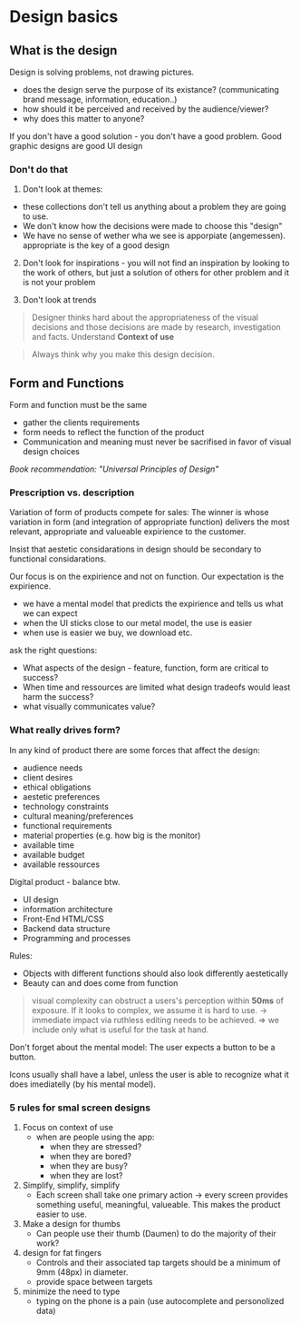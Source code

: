 # Design basics

## What is the design
Design is solving problems, not drawing pictures.

- does the design serve the purpose of its existance? (communicating brand message, information, education..)
- how should it be perceived and received by the audience/viewer?
- why does this matter to anyone?

If you don't have a good solution - you don't have a good problem.
Good graphic designs are good UI design

### Don't do that
1. Don't look at themes:
- these collections don't tell us anything about a problem they are going to use.
- We don't know how the decisions were made to choose this "design"
- We have no sense of wether wha we see is apporpiate (angemessen). appropriate is the key of a good design

2. Don't look for inspirations - you will not find an inspiration by looking to the work of others, but just a solution of others for other problem and it is not your problem

3. Don't look at trends

> Designer thinks hard about the appropriateness of the visual decisions and those decisions are made by research, investigation and facts. Understand **Context of use**

> Always think why you make this design decision.

## Form and Functions
Form and function must be the same
- gather the clients requirements 
- form needs to reflect the function of the product
- Communication and meaning must never be sacrifised in favor of visual design choices

_Book recommendation: "Universal Principles of Design"_

### Prescription vs. description

Variation of form of products compete for sales: The winner is whose variation in form (and integration of appropriate function) delivers the most relevant, appropriate and valueable expirience to the customer.

Insist that aestetic considarations in design should be secondary to functional considarations.

Our focus is on the expirience and not on function. Our expectation is the expirience.
- we have a mental model that predicts the expirience and tells us what we can expect
- when the UI sticks close to our metal model, the use is easier
- when use is easier we buy, we download etc. 

ask the right questions:
- What aspects of the design - feature, function, form are critical to success?
- When time and ressources are limited what design tradeofs would least harm the success?
- what visually communicates value?

### What really drives form?
In any kind of product there are some forces that affect the design:
- audience needs
- client desires
- ethical obligations
- aestetic preferences
- technology constraints
- cultural meaning/preferences
- functional requirements
- material properties (e.g. how big is the monitor)
- available time
- available budget
- available ressources

Digital product - balance btw.
- UI design
- information architecture
- Front-End HTML/CSS
- Backend data structure
- Programming and processes

Rules:
- Objects with different functions should also look differently aestetically
- Beauty can and does come from function

> visual complexity can obstruct a users's perception within **50ms** of exposure. If it looks to complex, we assume it is hard to use. -> immediate impact via ruthless editing needs to be achieved. => we include only what is useful for the task at hand.

Don't forget about the mental model: The user expects a button to be a button.

Icons usually shall have a label, unless the user is able to recognize what it does imediatelly (by his mental model). 

### 5 rules for smal screen designs

1. Focus on context of use
    - when are people using the app:
        - when they are stressed?
        - when they are bored?
        - when they are busy?
        - when they are lost?
2. Simplify, simplify, simplify    
    - Each screen shall take one primary action -> every screen provides something useful, meaningful, valueable. This makes the product easier to use.
3. Make a design for thumbs
    - Can people use their thumb (Daumen) to do the majority of their work?
4. design for fat fingers
    - Controls and their associated tap targets should be a minimum of 9mm (48px) in diameter.
    - provide space between targets
5. minimize the need to type 
    - typing on the phone is a pain (use autocomplete and personolized data)

